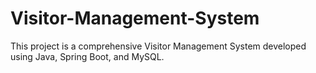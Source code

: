 # Visitor-Management-System
This project is a comprehensive Visitor Management System developed using Java, Spring Boot, and MySQL.
